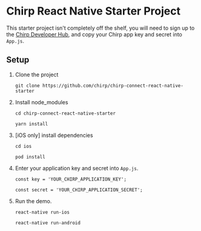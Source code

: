 # Chirp React Native Starter Project

This starter project isn't completely off the shelf, you will need to sign up to the [Chirp Developer Hub](https://developers.chirp.io/sign-up),
and copy your Chirp app key and secret into `App.js`.

## Setup

1. Clone the project

    `git clone https://github.com/chirp/chirp-connect-react-native-starter`

2. Install node_modules

    `cd chirp-connect-react-native-starter`

    `yarn install`

3. [iOS only] install dependencies

    `cd ios`

    `pod install`

4. Enter your application key and secret into `App.js`.

    `const key = 'YOUR_CHIRP_APPLICATION_KEY';`

    `const secret = 'YOUR_CHIRP_APPLICATION_SECRET';`

5. Run the demo.

    `react-native run-ios`

    `react-native run-android`
